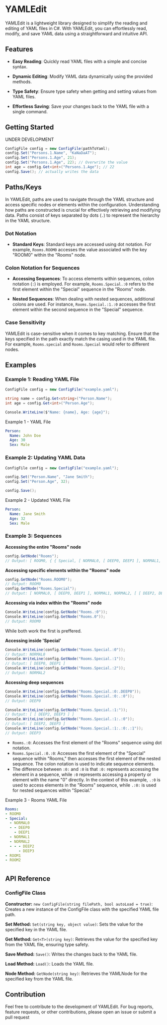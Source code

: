 # YAMLEdit

YAMLEdit is a lightweight library designed to simplify the reading and editing of YAML files in C#. With YAMLEdit, you can effortlessly read, modify, and save YAML data using a straightforward and intuitive API.

## Features

- **Easy Reading**: Quickly read YAML files with a simple and concise syntax.

- **Dynamic Editing**: Modify YAML data dynamically using the provided methods.

- **Type Safety**: Ensure type safety when getting and setting values from YAML files.

- **Effortless Saving**: Save your changes back to the YAML file with a single command.

## Getting Started
UNDER DEVELOPMENT

```c#
ConfigFile config = new ConfigFile(pathToYaml);
config.Set("Persons.1.Name", "KaNaDaAT");
config.Set("Persons.1.Age", 21);
config.Set("Persons.1.Age", 22); // Overwrite the value
int age = config.Get<int>("Persons.1.Age"); // 22
config.Save(); // actually writes the data
```

## Paths/Keys

In YAMLEdit, paths are used to navigate through the YAML structure and access specific nodes or elements within the configuration. Understanding how paths are constructed is crucial for effectively retrieving and modifying data. Paths consist of keys separated by dots (`.`) to represent the hierarchy in the YAML structure.

### Dot Notation

- **Standard Keys**: Standard keys are accessed using dot notation. For example, `Rooms.ROOM0` accesses the value associated with the key "ROOM0" within the "Rooms" node.

### Colon Notation for Sequences

- **Accessing Sequences**: To access elements within sequences, colon notation (`:`) is employed. For example, `Rooms.Special.:0` refers to the first element within the "Special" sequence in the "Rooms" node.

- **Nested Sequences**: When dealing with nested sequences, additional colons are used. For instance, `Rooms.Special.:1.:0` accesses the first element within the second sequence in the "Special" sequence.

### Case Sensitivity

YAMLEdit is case-sensitive when it comes to key matching. Ensure that the keys specified in the path exactly match the casing used in the YAML file. For example, `Rooms.special` and `Rooms.Special` would refer to different nodes.

## Examples

### **Example 1: Reading YAML File**

```c#
ConfigFile config = new ConfigFile("example.yaml");

string name = config.Get<string>("Person.Name");
int age = config.Get<int>("Person.Age");

Console.WriteLine($"Name: {name}, Age: {age}");
```

Example 1 - YAML File

```yaml
Person:
  Name: John Doe
  Age: 30
  Sex: Male
```

### **Example 2: Updating YAML Data**

```c#
ConfigFile config = new ConfigFile("example.yaml");

config.Set("Person.Name", "Jane Smith");
config.Set("Person.Age", 32);

config.Save();
```

Example 2 - Updated YAML File

```yaml
Person:
  Name: Jane Smith
  Age: 32
  Sex: Male
```

### **Example 3: Sequences**

**Accessing the entire "Rooms" node**

```c#
config.GetNode("Rooms");
// Output: [ ROOM0, { { Special, [ NORMAL0, [ DEEP0, DEEP1 ], NORMAL1, NORMAL2, [ [ DEEP2, DEEP3 ] ] ] } }, ROOM1, ROOM2 ]
```

**Accessing specific elements within the "Rooms" node**

```c#
config.GetNode("Rooms.ROOM0");
// Output: ROOM0
config.GetNode("Rooms.Special");
// Output: [ NORMAL0, [ DEEP0, DEEP1 ], NORMAL1, NORMAL2, [ [ DEEP2, DEEP3 ] ] ]
```

**Accessing via index within the "Rooms" node**

```c#
Console.WriteLine(config.GetNode("Rooms.:0"));
Console.WriteLine(config.GetNode("Rooms.0"));
// Output: ROOM0
```

While both work the first is preffered.

**Accessing inside 'Special'**

```c#
Console.WriteLine(config.GetNode("Rooms.Special.:0"));
// Output: NORMAL0
Console.WriteLine(config.GetNode("Rooms.Special.:1"));
// Output: [ DEEP0, DEEP1 ]
Console.WriteLine(config.GetNode("Rooms.Special.:2"));
// Output: NORMAL2
```

**Accessing deep sequences**

```c#
Console.WriteLine(config.GetNode("Rooms.Special.:0:.DEEP0"));
Console.WriteLine(config.GetNode("Rooms.Special.:0:.:0"));
// Output: DEEP0

Console.WriteLine(config.GetNode("Rooms.Special.:1:"));
// Output: [ [ DEEP2, DEEP3 ] ]
Console.WriteLine(config.GetNode("Rooms.Special.:1:.:0"));
// Output: [ DEEP2, DEEP3 ]
Console.WriteLine(config.GetNode("Rooms.Special.:1:.:0:.:1"));
// Output: DEEP3
```

- `Rooms.:0`: Accesses the first element of the "Rooms" sequence using dot notation.
- `Rooms.Special.:0.:0`: Accesses the first element of the "Special" sequence within "Rooms," then accesses the first element of the nested sequence. The colon notation is used to indicate sequence elements.
- The difference between `:0:` and `:0` is that `:0:` represents accessing the element in a sequence, while `:0` represents accessing a property or element with the name "0" directly. In the context of this example, `.:0` is used to access elements in the "Rooms" sequence, while `.:0:` is used for nested sequences within "Special."

Example 3  - Rooms YAML File

```yaml
Rooms:
- ROOM0
- Special:
  - NORMAL0
  - - DEEP0
    - DEEP1
  - NORMAL1
  - NORMAL2
  - - - DEEP2
      - DEEP3
- ROOM1
- ROOM2
```

# 

## API Reference

### ConfigFile Class

**Constructor:** `new ConfigFile(string filePath, bool autoLoad = true)`: Creates a new instance of the ConfigFile class with the specified YAML file path.

**Set Method:** `Set(string key, object value)`: Sets the value for the specified key in the YAML file.

**Get Method:** `Get<T>(string key)`: Retrieves the value for the specified key from the YAML file, ensuring type safety.

**Save Method:** `Save()`: Writes the changes back to the YAML file.

**Load Method:** `Load()`: Loads the YAML file.

**Node Method:** `GetNode(string key)`: Retrieves the YAMLNode for the specified key from the YAML file.

## Contribution

Feel free to contribute to the development of YAMLEdit. For bug reports, feature requests, or other contributions, please open an issue or submit a pull request
